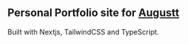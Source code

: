 ## Personal Portfolio site for [Augustt](https://github.com/05August)

Built with Nextjs, TailwindCSS and TypeScript.
